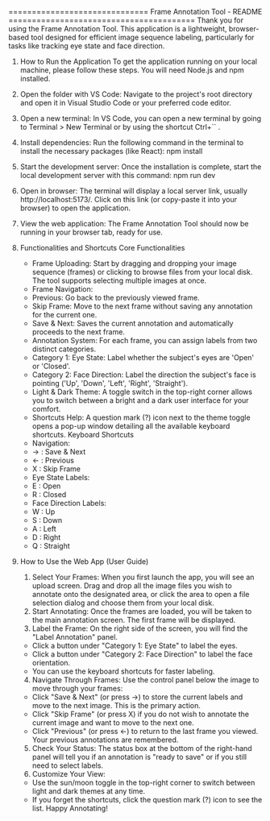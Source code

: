 ============================== Frame Annotation Tool - README ========================================
Thank you for using the Frame Annotation Tool. This application is a lightweight, browser-based tool designed for efficient image sequence labeling, particularly for tasks like tracking eye state and face direction.
1. How to Run the Application
To get the application running on your local machine, please follow these steps. You will need Node.js and npm installed.
1. Open the folder with VS Code: Navigate to the project's root directory and open it in Visual Studio Code or your preferred code editor.
2. Open a new terminal: In VS Code, you can open a new terminal by going to Terminal > New Terminal or by using the shortcut Ctrl+`` .
3. Install dependencies: Run the following command in the terminal to install the necessary packages (like React):
npm install

4. Start the development server: Once the installation is complete, start the local development server with this command:
npm run dev

5. Open in browser: The terminal will display a local server link, usually http://localhost:5173/. Click on this link (or copy-paste it into your browser) to open the application.
6. View the web application: The Frame Annotation Tool should now be running in your browser tab, ready for use.
2. Functionalities and Shortcuts
Core Functionalities
   * Frame Uploading: Start by dragging and dropping your image sequence (frames) or clicking to browse files from your local disk. The tool supports selecting multiple images at once.
   * Frame Navigation:
   * Previous: Go back to the previously viewed frame.
   * Skip Frame: Move to the next frame without saving any annotation for the current one.
   * Save & Next: Saves the current annotation and automatically proceeds to the next frame.
   * Annotation System: For each frame, you can assign labels from two distinct categories.
   * Category 1: Eye State: Label whether the subject's eyes are 'Open' or 'Closed'.
   * Category 2: Face Direction: Label the direction the subject's face is pointing ('Up', 'Down', 'Left', 'Right', 'Straight').
   * Light & Dark Theme: A toggle switch in the top-right corner allows you to switch between a bright and a dark user interface for your comfort.
   * Shortcuts Help: A question mark (?) icon next to the theme toggle opens a pop-up window detailing all the available keyboard shortcuts.
Keyboard Shortcuts
   * Navigation:
   * → : Save & Next
   * ← : Previous
   * X : Skip Frame
   * Eye State Labels:
   * E : Open
   * R : Closed
   * Face Direction Labels:
   * W : Up
   * S : Down
   * A : Left
   * D : Right
   * Q : Straight
3. How to Use the Web App (User Guide)
   1. Select Your Frames: When you first launch the app, you will see an upload screen. Drag and drop all the image files you wish to annotate onto the designated area, or click the area to open a file selection dialog and choose them from your local disk.
   2. Start Annotating: Once the frames are loaded, you will be taken to the main annotation screen. The first frame will be displayed.
   3. Label the Frame: On the right side of the screen, you will find the "Label Annotation" panel.
   * Click a button under "Category 1: Eye State" to label the eyes.
   * Click a button under "Category 2: Face Direction" to label the face orientation.
   * You can use the keyboard shortcuts for faster labeling.
   4. Navigate Through Frames: Use the control panel below the image to move through your frames:
   * Click "Save & Next" (or press →) to store the current labels and move to the next image. This is the primary action.
   * Click "Skip Frame" (or press X) if you do not wish to annotate the current image and want to move to the next one.
   * Click "Previous" (or press ←) to return to the last frame you viewed. Your previous annotations are remembered.
   5. Check Your Status: The status box at the bottom of the right-hand panel will tell you if an annotation is "ready to save" or if you still need to select labels.
   6. Customize Your View:
   * Use the sun/moon toggle in the top-right corner to switch between light and dark themes at any time.
   * If you forget the shortcuts, click the question mark (?) icon to see the list.
Happy Annotating!
